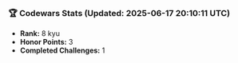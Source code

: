 ### 🏆 Codewars Stats (Updated: 2025-06-17 20:10:11 UTC)

- **Rank:** 8 kyu
- **Honor Points:** 3
- **Completed Challenges:** 1
